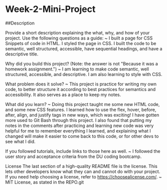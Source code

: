 # Week-2-Mini-Project

##Description

Provide a short description explaining the what, why, and how of your project. Use the following questions as a guide:
~ I built a page for CSS Snippets of code in HTML. I styled the page in CSS. I built the code to be semantic, well structured, accessible, have sequential headings, and have a descriptive title.

Why did you build this project? (Note: the answer is not "Because it was a homework assignment.")
~ I am learning to make code semantic, well structured, accessible, and descriptive. I am also learning to style with CSS.

What problem does it solve?
~ This project is practice for writing my own code, to better structure it according to best practices for semantics and accessibility. It also serves as a place to keep my notes.

What did you learn?
~ Doing this project taught me some new HTML code, and some new CSS features. I learned how to use the flex, hover, before, after, align, and justify tags in new ways, which was exciting! I have gotten more used to Git Bash through this project. I also found that putting my notes in the comments after practicing and learning new code was very helpful for me to remember everything I learned, and explaining what I changed will make it easier to come back to this code, or for other devs to see what I did.

If you followed tutorials, include links to those here as well.
~ I followed the user story and acceptance criteria from the DU coding bootcamp.

License The last section of a high-quality README file is the license. This lets other developers know what they can and cannot do with your project. If you need help choosing a license, refer to https://choosealicense.com/.
~ MIT License, as stated in the REPO.git
